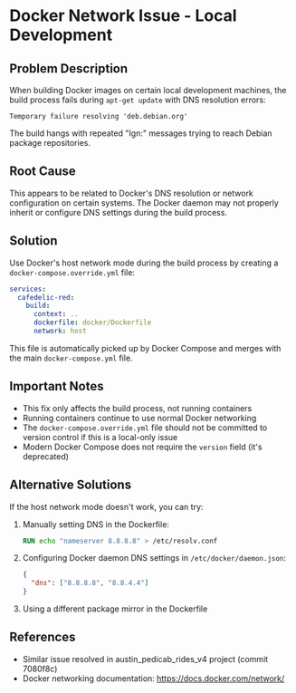 # Docker Network Issue - Local Development

## Problem Description

When building Docker images on certain local development machines, the build process fails during `apt-get update` with DNS resolution errors:

```
Temporary failure resolving 'deb.debian.org'
```

The build hangs with repeated "Ign:" messages trying to reach Debian package repositories.

## Root Cause

This appears to be related to Docker's DNS resolution or network configuration on certain systems. The Docker daemon may not properly inherit or configure DNS settings during the build process.

## Solution

Use Docker's host network mode during the build process by creating a `docker-compose.override.yml` file:

```yaml
services:
  cafedelic-red:
    build:
      context: ..
      dockerfile: docker/Dockerfile
      network: host
```

This file is automatically picked up by Docker Compose and merges with the main `docker-compose.yml` file.

## Important Notes

- This fix only affects the build process, not running containers
- Running containers continue to use normal Docker networking
- The `docker-compose.override.yml` file should not be committed to version control if this is a local-only issue
- Modern Docker Compose does not require the `version` field (it's deprecated)

## Alternative Solutions

If the host network mode doesn't work, you can try:

1. Manually setting DNS in the Dockerfile:
   ```dockerfile
   RUN echo "nameserver 8.8.8.8" > /etc/resolv.conf
   ```

2. Configuring Docker daemon DNS settings in `/etc/docker/daemon.json`:
   ```json
   {
     "dns": ["8.8.8.8", "8.8.4.4"]
   }
   ```

3. Using a different package mirror in the Dockerfile

## References

- Similar issue resolved in austin_pedicab_rides_v4 project (commit 7080f8c)
- Docker networking documentation: https://docs.docker.com/network/